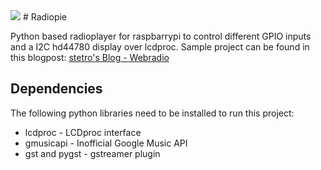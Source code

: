 <img src="https://raw.github.com/stetro/radiopie/master/icon.png"/> 
# Radiopie 

Python based radioplayer for raspbarrypi to control different GPIO inputs and a I2C hd44780 display over lcdproc. Sample project can be found in this blogpost: [stetro's Blog - Webradio](http://stetro.wordpress.com/2013/12/31/webradio-aus-nostalgischem-fm-radio/)

## Dependencies

The following python libraries need to be installed to run this project:

* lcdproc - LCDproc interface
* gmusicapi - Inofficial Google Music API
* gst and pygst - gstreamer plugin


